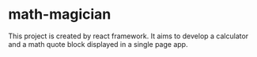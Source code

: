 # math-magician
This project is created by react framework. It aims to develop a calculator and a math quote block displayed in a single page app.
